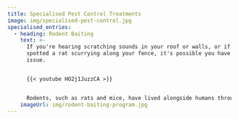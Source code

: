 ```yaml
---
title: Specialised Pest Control Treatments
image: img/specialised-pest-control.jpg
specialised_entries:
  - heading: Rodent Baiting
    text: >-
      If you're hearing scratching sounds in your roof or walls, or if you've
      spotted a rat scurrying along your fence, it's possible you have a rodent
      issue. 


      {{< youtube HO2j1JuzzCA >}}


      Rodents, such as rats and mice, have lived alongside humans throughout history. They often seek shelter in our homes and can be quite destructive, not only damaging structures and food supplies but also posing health risks. They are known carriers of diseases and fleas. It's important to address any rodent problem in your home promptly to protect your health and property.
    imageUrl: img/rodent-baiting-program.jpg
---
```

